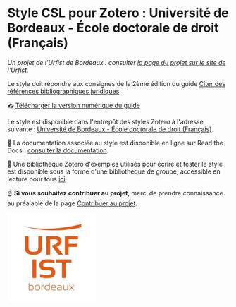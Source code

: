 # Style CSL pour Zotero : Université de Bordeaux - École doctorale de droit (Français)

_Un projet de l'Urfist de Bordeaux : consulter [la page du projet sur le site de l'Urfist](http://weburfist.univ-bordeaux.fr/citer-des-references-juridiques-guide-et-style-zotero/)._

Le style doit répondre aux consignes de la 2ème édition du guide [Citer des
références bibliographiques juridiques](http://www.sudoc.fr/233120807).

:inbox_tray: [Télécharger la version numérique du guide](https://hal.archives-ouvertes.fr/hal-02157703) 

Le style est disponible dans l'entrepôt des styles Zotero à l'adresse suivante : [Université de Bordeaux - École doctorale
de droit (Français)](https://www.zotero.org/styles/universite-de-bordeaux-ecole-doctorale-de-droit).

:notebook_with_decorative_cover: La documentation associée au style est disponible en ligne sur Read the Docs : [consulter la documentation](https://documentation-style-csl-ed-droit-ubx.readthedocs.io).

:book: Une bibliothèque Zotero d'exemples utilisés pour écrire et tester le style est disponible sous la forme d'une bibliothèque de groupe, accessible en lecture pour tous [ici](https://www.zotero.org/groups/2190104/style_csl_ed_droit_bx).

:point_up: **Si vous souhaitez contribuer au projet**, merci de prendre connaissance au préalable de la page [Contribuer au projet](https://github.com/fflamerie/csl_ed_droit_ubx/wiki/Contribuer-au-projet).

![logo_urfist](logo-urfist-bordeaux.jpg)
